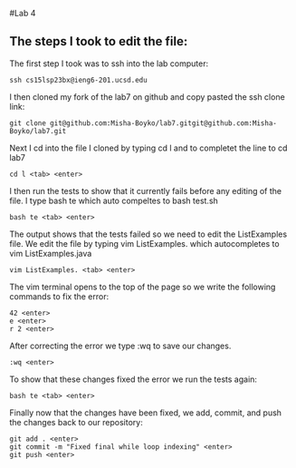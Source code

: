 #Lab 4

## The steps I took to edit the file:
The first step I took was to ssh into the lab computer: 
```
ssh cs15lsp23bx@ieng6-201.ucsd.edu
```

I then cloned my fork of the lab7 on github and copy pasted the ssh clone link: 
```
git clone git@github.com:Misha-Boyko/lab7.gitgit@github.com:Misha-Boyko/lab7.git
```
Next I cd into the file I cloned by typing cd l and <tab> to completet the line to cd lab7
```
cd l <tab> <enter>
```
I then run the tests to show that it currently fails before any editing of the file.
I type bash te <tab> which auto compeltes to bash test.sh
```
bash te <tab> <enter>
```
The output shows that the tests failed so we need to edit the ListExamples file.
We edit the file by typing vim ListExamples. <tab> which autocompletes to vim ListExamples.java
```
vim ListExamples. <tab> <enter>
```
The vim terminal opens to the top of the page so we write the following commands to fix the error:
```
42 <enter>
e <enter>
r 2 <enter>
```
After correcting the error we type :wq <enter> to save our changes.
```
:wq <enter>
```
To show that these changes fixed the error we run the tests again:
```
bash te <tab> <enter>
```
Finally now that the changes have been fixed, we add, commit, and push the changes back to our repository:
```
git add . <enter>
git commit -m "Fixed final while loop indexing" <enter>
git push <enter>
```
